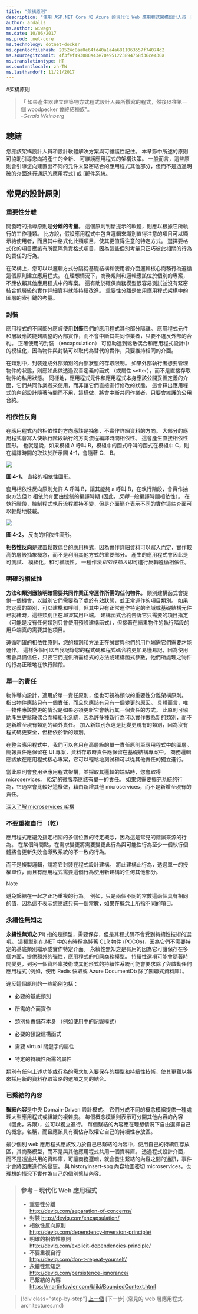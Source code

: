 ```yaml
---
title: "架構原則"
description: "使用 ASP.NET Core 和 Azure 的現代化 Web 應用程式架構設計人員 |架構原則"
author: ardalis
ms.author: wiwagn
ms.date: 10/06/2017
ms.prod: .net-core
ms.technology: dotnet-docker
ms.openlocfilehash: 20524c8aa0e64fd40a1a4a6811063557f74074d2
ms.sourcegitcommit: 4f3fef493080a43e70e951223894768d36ce430a
ms.translationtype: HT
ms.contentlocale: zh-TW
ms.lasthandoff: 11/21/2017
---
```

#<a name="architectural-principles"></a>架構原則

> 「 如果產生器建立建築物方式程式設計人員所撰寫的程式，然後以往第一個 woodpecker 會終結種族"。  
> _\-Gerald Weinberg_

## <a name="summary"></a>總結

您應該架構設計人員和設計軟體解決方案與可維護性記住。 本章節中所述的原則可協助引導您向將產生的全新、 可維護應用程式的架構決策。 一般而言，這些原則會引導您向建置出不同的元件未緊密結合的應用程式其他部分，但而不是透過明確的介面進行通訊的應用程式] 或 [郵件系統。

## <a name="common-design-principles"></a>常見的設計原則

### <a name="separation-of-concerns"></a>重要性分離

開發時的指導原則是**分離的考量**。 這個原則判斷提示的軟體，則應以根據它所執行的工作種類。 比方說，假設應用程式中包含邏輯來識別值得注意的項目可以顯示給使用者，而且其中格式化此類項目，使其更值得注意的特定方式。 選擇要格式化的項目應該有所區隔負責格式項目，因為這些個別考量只正巧彼此相關的行為的責任的行為。

在架構上，您可以以邏輯方式分隔從基礎結構和使用者介面邏輯核心商務行為遵循這個原則建立應用程式。 在理想情況下，商務規則和邏輯應該位於個別的專案，不應依賴其他應用程式中的專案。 這有助於確保商務模型很容易測試並沒有緊密結合低層級的實作詳細資料就能持續改進。 重要性分離是使用應用程式架構中的圖層的索引鍵的考量。

### <a name="encapsulation"></a>封裝

應用程式的不同部分應該使用**封裝**它們的應用程式其他部分隔離。 應用程式元件和層級應該能夠調整的內部實作，而不會中斷其共同作業者，只要不違反外部的合約。 正確使用的封裝 （encapsulation） 可協助達到鬆散偶合和應用程式設計中的模組化，因為物件與封裝可以取代為替代的實作，只要維持相同的介面。

在類別中，封裝達成外部類別的內部狀態的存取限制。 如果外部執行者想要管理物件的狀態，則應如此做透過妥善定義的函式 （或屬性 setter），而不是直接存取物件的私用狀態。 同樣地，應用程式元件和應用程式本身應該公開妥善定義的介面，它們共同作業者來使用，而非讓它們直接進行修改的狀態。 這會釋出應用程式的內部設計隨著時間而不用，這樣做，將會中斷共同作業者，只要會維護的公用合約。

### <a name="dependency-inversion"></a>相依性反向

在應用程式內的相依性的方向應該是抽象，不實作詳細資料的方向。 大部分的應用程式會寫入使執行階段執行的方向流程編譯時間相依性。 這會產生直接相依性圖形。 也就是說，如果模組 A 呼叫 B，模組中的函式呼叫的函式在模組中 C，則在編譯時間的取決於所示圖 4-1，會隨著 C、 B。

![](./media/image4-1.png)

**圖 4-1。** 直接的相依性圖形。

套用相依性反向原則允許 A 呼叫 B，讓其能夠 a 呼叫 B，在執行階段，會實作抽象方法但 b 相依於介面由控制的編譯時期 (因此，*反轉*一般編譯時間相依性）。 在執行階段，控制程式執行流程維持不變，但是介面簡介表示不同的實作這些介面可以輕鬆地裝載。

![](./media/image4-2.png)

**圖 4-2。** 反向的相依性圖形。

**相依性反向**是建置鬆散偶合的應用程式，因為實作詳細資料可以寫入而定，實作較高的層級抽象概念，而不是利用其他方式的重要部分。 產生的應用程式會因此是可測試、 模組化，和可維護性。 一種作法*相依性插入*即可進行反轉遵循相依性。

### <a name="explicit-dependencies"></a>明確的相依性

**方法和類別應該明確需要共同作業正常運作所需的任何物件。** 類別建構函式會提供一個機會，以識別它們需要為了處於有效狀態，並正常運作的項目類別。 如果您定義的類別，可以建構和呼叫，但其中只有正常運作特定的全域或基礎結構元件已就緒時，這些類別正在*誠實*其用戶端。 建構函式合約告訴它只需要的項目指定 （可能是沒有任何類別只會使用預設建構函式），但接著在結果物件的執行階段的用戶端真的需要其他項目。

遵循明確的相依性原則，您的類別和方法正在誠實與他們的用戶端需它們需要才能運作。 這樣多個可以自我記錄您的程式碼和程式碼合約更加易懂易記，因為使用者會具備信任，只要它們提供所需格式的方法或建構函式參數，他們所處理之物件的行為正確地在執行階段。

### <a name="single-responsibility"></a>單一的責任

物件導向設計，適用於單一責任原則，但也可視為類似的重要性分離架構原則。 指出物件應該只有一個責任，而且您應該有只有一個變更的原因。 具體而言，唯一物件應該變更的情況是如果必須更新它會執行其一個責任的方式。 此原則可協助產生更鬆散偶合而模組化系統，因為許多種新行為可以實作做為新的類別，而不是新增至現有類別的額外責任。 加入新類別永遠是比變更現有的類別，因為沒有程式碼更安全，但相依於新的類別。

在整合應用程式中，我們可以套用在高層級的單一責任原則至應用程式中的圖層。 簡報責任應保留在 UI 專案，資料存取時責任應保留在基礎結構專案中。 商務邏輯應該放在應用程式核心專案，它可以輕鬆地測試和可以從其他責任的獨立進行。

當此原則會套用至應用程式架構，並採取其邏輯的端點時，您會取得 microservices。 給定的微服務應該有單一的責任。 如果您需要擴充系統的行為，它通常會比較好這樣做，藉由新增其他 microservices，而不是新增至現有的責任。

[深入了解 microservices 架構](http://aka.ms/MicroservicesEbook)

### <a name="dont-repeat-yourself-dry"></a>不要重複自行 （乾）

應用程式應避免指定相關的多個位置的特定概念，因為這是常見的錯誤來源的行為。 在某個時間點，在需求變更將需要變更此行為與可能性行為至少一個執行個體將會更新失敗會導致系統的不一致的行為。

而不是複製邏輯，請將它封裝在程式設計建構。 將此建構此行為，透過單一的授權單位，而且有應用程式需要這個行為使用新建構的任何其他部分。

> [!NOTE]
> 避免繫結在一起才正巧重複的行為。 例如，只是兩個不同的常數這兩個具有相同的值，因為這不表示您應該只有一個常數，如果在概念上所指不同的項目。

### <a name="persistence-ignorance"></a>永續性無知之

**永續性無知之**(PI) 指的是類型，需要保存，但是其程式碼不會受到持續性技術的選項。 這種型別在.NET 中的有時稱為純舊 CLR 物件 (POCOs)，因為它們不需要特定的基底類別繼承或實作特定介面。 永續性無知之是有用的因為它可讓保存在多個方面，提供額外的彈性，應用程式的相同商務模型。 持續性選項可能會隨著時間變更，到另一個資料庫技術或其他形式的持續性系統可能會要求除了與啟動任何應用程式 (例如，使用 Redis 快取或 Azure DocumentDb 除了關聯式資料庫）。

違反這個原則的一些範例包括：

-   必要的基底類別

-   所需的介面實作

-   類別負責儲存本身 （例如使用中的記錄模式）

-   必要的預設建構函式

-   需要 virtual 關鍵字的屬性

-   特定的持續性所需的屬性

類別有任何上述功能或行為的需求加入要保存的類型和持續性技術，使其更難以將來採用新的資料存取策略的選項之間的結合。

### <a name="bounded-contexts"></a>已繫結的內容

**繫結內容**是中央 Domain-Driven 設計模式。 它們分成不同的概念模組提供一種處理大型應用程式或組織的複雜度。 每個概念模組則表示可分開其他內容的內容 （因此，界限），並可以獨立進行。 每個繫結的內容應在理想情況下自由選擇自己的概念，名稱，而且應該具有獨佔存取權它自己的持續性存放區。

最少個別 web 應用程式應該致力於自己已繫結的內容中，使用自己的持續性存放區，其商務模型，而不是與其他應用程式共用一個資料庫。 透過程式設計介面，而不是透過共用的資料庫，可讓商務邏輯，就會發生繫結的內容之間的通訊，事件才會將回應進行的變更。 與 historyinsert-spg 內容地圖密切 microservices，也理想的情況下實作為自己的個別繫結內容。

> ### <a name="references--modern-web-applications"></a>參考 – 現代化 Web 應用程式
> - **重要性分離**  
> <http://deviq.com/separation-of-concerns/>
> - **封裝** <http://deviq.com/encapsulation/>
> - **相依性反向原則**  
> <http://deviq.com/dependency-inversion-principle/>
> - **明確的相依性原則**  
> <http://deviq.com/explicit-dependencies-principle/>
> - **不要重複自行**  
> <http://deviq.com/don-t-repeat-yourself/>
> - **永續性無知之**  
> <http://deviq.com/persistence-ignorance/>
> - **已繫結的內容**  
> <https://martinfowler.com/bliki/BoundedContext.html>

> [!div class="step-by-step"]
[上一個](choose-between-traditional-web-and-single-page-apps.md) [下一步] (常見的 web 層應用程式-architectures.md)
